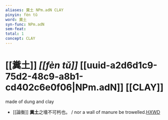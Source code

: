 ```yaml
---
aliases: 糞土 NPm.adN CLAY
pinyin: fèn tǔ
word: 糞土
syn-func: NPm.adN
sem-feat: 
total: 1
concept: CLAY 
---
```

# [[糞土]] *[[fèn tǔ]]*  [[uuid-a2d6d1c9-75d2-48c9-a8b1-cd402c6e0f06|NPm.adN]] [[CLAY]]
made of dung and clay
 - [[論衡]] **糞土**之墻不可杇也。 / nor a wall of manure be trowelled.[HXWD](https://hxwd.org/textview.html?location=KR3j0080_tls_028-18a.5)